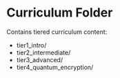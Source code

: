 # Curriculum Folder
Contains tiered curriculum content:
- tier1_intro/
- tier2_intermediate/
- tier3_advanced/
- tier4_quantum_encryption/

